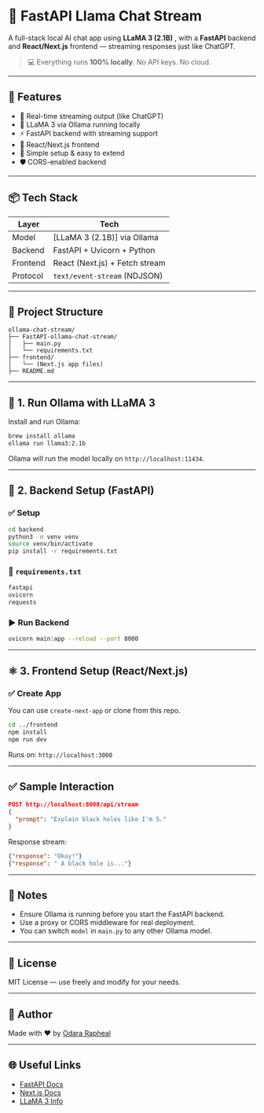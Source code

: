 
# 🦙 FastAPI Llama Chat Stream

A full-stack local AI chat app using **LLaMA 3 (2.1B)** , with a **FastAPI** backend and **React/Next.js** frontend — streaming responses just like ChatGPT.

> 💻 Everything runs **100% locally**. No API keys. No cloud.

---

## 🚀 Features

- 🔁 Real-time streaming output (like ChatGPT)
- 🧠 LLaMA 3 via Ollama running locally
- ⚡ FastAPI backend with streaming support
- 💬 React/Next.js frontend
- 🔌 Simple setup & easy to extend
- 🛡️ CORS-enabled backend

---


## 📦 Tech Stack

| Layer     | Tech                            |
|-----------|----------------------------------|
| Model     | [LLaMA 3 (2.1B)] via Ollama     |
| Backend   | FastAPI + Uvicorn + Python      |
| Frontend  | React (Next.js) + Fetch stream  |
| Protocol  | `text/event-stream` (NDJSON)    |

---

## 📂 Project Structure

```
ollama-chat-stream/
├── FastAPI-ollama-chat-stream/
│   ├── main.py
│   └── requirements.txt
├── frontend/
│   └── (Next.js app files)
├── README.md
```

---

## 🧠 1. Run Ollama with LLaMA 3

Install and run Ollama:

```bash
brew install ollama
ollama run llama3:2.1b
```

Ollama will run the model locally on `http://localhost:11434`.

---

## 🔧 2. Backend Setup (FastAPI)

### ✅ Setup

```bash
cd backend
python3 -m venv venv
source venv/bin/activate
pip install -r requirements.txt
```

### 📄 `requirements.txt`

```txt
fastapi
uvicorn
requests
```


### ▶️ Run Backend

```bash
uvicorn main:app --reload --port 8000
```

---

## ⚛️ 3. Frontend Setup (React/Next.js)

### ✅ Create App

You can use `create-next-app` or clone from this repo.

```bash
cd ../frontend
npm install
npm run dev
```

Runs on: `http://localhost:3000`


---

## ✅ Sample Interaction

```json
POST http://localhost:8000/api/stream
{
  "prompt": "Explain black holes like I'm 5."
}
```

Response stream:
```json
{"response": "Okay!"}
{"response": " A black hole is..."}
```

---

## 📌 Notes

- Ensure Ollama is running before you start the FastAPI backend.
- Use a proxy or CORS middleware for real deployment.
- You can switch `model` in `main.py` to any other Ollama model.

---

## 📄 License

MIT License — use freely and modify for your needs.

---

## 👤 Author

Made with ❤️ by [Odara Rapheal](https://github.com/odara-rapheal)

---

## 🌐 Useful Links

- [FastAPI Docs](https://fastapi.tiangolo.com)
- [Next.js Docs](https://nextjs.org/docs)
- [LLaMA 3 Info](https://llama.meta.com/llama3/)
